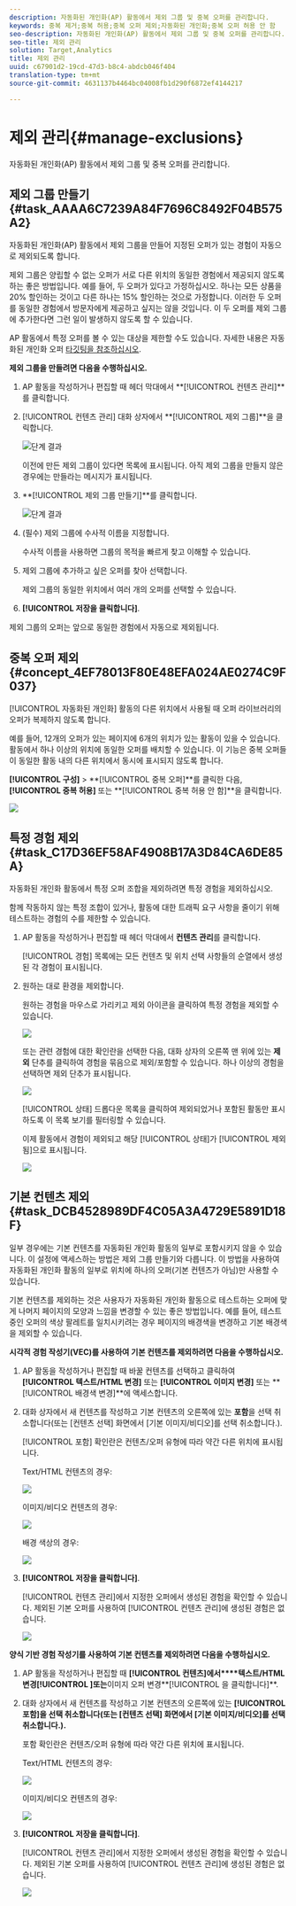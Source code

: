 ```yaml
---
description: 자동화된 개인화(AP) 활동에서 제외 그룹 및 중복 오퍼를 관리합니다.
keywords: 중복 제거;중복 허용;중복 오퍼 제외;자동화된 개인화;중복 오퍼 허용 안 함
seo-description: 자동화된 개인화(AP) 활동에서 제외 그룹 및 중복 오퍼를 관리합니다.
seo-title: 제외 관리
solution: Target,Analytics
title: 제외 관리
uuid: c67901d2-19cd-47d3-b8c4-abdcb046f404
translation-type: tm+mt
source-git-commit: 4631137b4464bc04008fb1d290f6872ef4144217

---
```



# 제외 관리{#manage-exclusions}

자동화된 개인화(AP) 활동에서 제외 그룹 및 중복 오퍼를 관리합니다.

## 제외 그룹 만들기 {#task_AAAA6C7239A84F7696C8492F04B575A2}

자동화된 개인화(AP) 활동에서 제외 그룹을 만들어 지정된 오퍼가 있는 경험이 자동으로 제외되도록 합니다.

제외 그룹은 양립할 수 없는 오퍼가 서로 다른 위치의 동일한 경험에서 제공되지 않도록 하는 좋은 방법입니다. 예를 들어, 두 오퍼가 있다고 가정하십시오. 하나는 모든 상품을 20% 할인하는 것이고 다른 하나는 15% 할인하는 것으로 가정합니다. 이러한 두 오퍼를 동일한 경험에서 방문자에게 제공하고 싶지는 않을 것입니다. 이 두 오퍼를 제외 그룹에 추가한다면 그런 일이 발생하지 않도록 할 수 있습니다.

AP 활동에서 특정 오퍼를 볼 수 있는 대상을 제한할 수도 있습니다. 자세한 내용은 자동화된 개인화 오퍼 [타깃팅을 참조하십시오](/help/c-activities/t-automated-personalization/ap-target-offers.md).

**제외 그룹을 만들려면 다음을 수행하십시오.**

1. AP 활동을 작성하거나 편집할 때 헤더 막대에서 **[!UICONTROL 컨텐츠 관리]**를 클릭합니다.
1. [!UICONTROL 컨텐츠 관리] 대화 상자에서 **[!UICONTROL 제외 그룹]**을 클릭합니다.

   ![단계 결과](assets/exclusion_group_create.png)

   이전에 만든 제외 그룹이 있다면 목록에 표시됩니다. 아직 제외 그룹을 만들지 않은 경우에는 만들라는 메시지가 표시됩니다.
1. **[!UICONTROL 제외 그룹 만들기]**를 클릭합니다.

   ![단계 결과](assets/exclusion_group_create_dialog.png)

1. (필수) 제외 그룹에 수사적 이름을 지정합니다.

   수사적 이름을 사용하면 그룹의 목적을 빠르게 찾고 이해할 수 있습니다.

1. 제외 그룹에 추가하고 싶은 오퍼를 찾아 선택합니다.

   제외 그룹의 동일한 위치에서 여러 개의 오퍼를 선택할 수 있습니다.

1. **[!UICONTROL 저장을 클릭합니다]**.

제외 그룹의 오퍼는 앞으로 동일한 경험에서 자동으로 제외됩니다.

## 중복 오퍼 제외 {#concept_4EF78013F80E48EFA024AE0274C9F037}

[!UICONTROL 자동화된 개인화] 활동의 다른 위치에서 사용될 때 오퍼 라이브러리의 오퍼가 복제하지 않도록 합니다.

예를 들어, 12개의 오퍼가 있는 페이지에 6개의 위치가 있는 활동이 있을 수 있습니다. 활동에서 하나 이상의 위치에 동일한 오퍼를 배치할 수 있습니다. 이 기능은 중복 오퍼들이 동일한 활동 내의 다른 위치에서 동시에 표시되지 않도록 합니다.

**[!UICONTROL 구성]** &gt; **[!UICONTROL 중복 오퍼]**를 클릭한 다음, **[!UICONTROL 중복 허용]** 또는 **[!UICONTROL 중복 허용 안 함]**을 클릭합니다.

![](assets/duplicate_offers.png)

## 특정 경험 제외 {#task_C17D36EF58AF4908B17A3D84CA6DE85A}

자동화된 개인화 활동에서 특정 오퍼 조합을 제외하려면 특정 경험을 제외하십시오.

함께 작동하지 않는 특정 조합이 있거나, 활동에 대한 트래픽 요구 사항을 줄이기 위해 테스트하는 경험의 수를 제한할 수 있습니다.

1. AP 활동을 작성하거나 편집할 때 헤더 막대에서 **컨텐츠 관리**를 클릭합니다. 

   [!UICONTROL 경험] 목록에는 모든 컨텐츠 및 위치 선택 사항들의 순열에서 생성된 각 경험이 표시됩니다.

1. 원하는 대로 환경을 제외합니다.

   원하는 경험을 마우스로 가리키고 제외 아이콘을 클릭하여 특정 경험을 제외할 수 있습니다.

   ![](assets/exclude_exp_1.png)

   또는 관련 경험에 대한 확인란을 선택한 다음, 대화 상자의 오른쪽 맨 위에 있는 **제외** 단추를 클릭하여 경험을 묶음으로 제외/포함할 수 있습니다. 하나 이상의 경험을 선택하면 제외 단추가 표시됩니다.

   ![](assets/exclude_exp_2.png)

   [!UICONTROL 상태] 드롭다운 목록을 클릭하여 제외되었거나 포함된 활동만 표시하도록 이 목록 보기를 필터링할 수 있습니다.

   이제 활동에서 경험이 제외되고 해당 [!UICONTROL 상태]가 [!UICONTROL 제외됨]으로 표시됩니다.

   ![](assets/exclude_exp_3.png)

## 기본 컨텐츠 제외 {#task_DCB4528989DF4C05A3A4729E5891D18F}

일부 경우에는 기본 컨텐츠를 자동화된 개인화 활동의 일부로 포함시키지 않을 수 있습니다. 이 설정에 액세스하는 방법은 제외 그룹 만들기와 다릅니다. 이 방법을 사용하여 자동화된 개인화 활동의 일부로 위치에 하나의 오퍼(기본 컨텐츠가 아님)만 사용할 수 있습니다.

기본 컨텐츠를 제외하는 것은 사용자가 자동화된 개인화 활동으로 테스트하는 오퍼에 맞게 나머지 페이지의 모양과 느낌을 변경할 수 있는 좋은 방법입니다. 예를 들어, 테스트 중인 오퍼의 색상 팔레트를 일치시키려는 경우 페이지의 배경색을 변경하고 기본 배경색을 제외할 수 있습니다.

**시각적 경험 작성기(VEC)를 사용하여 기본 컨텐츠를 제외하려면 다음을 수행하십시오.**

1. AP 활동을 작성하거나 편집할 때 바꿀 컨텐츠를 선택하고 클릭하여 **[!UICONTROL 텍스트/HTML 변경]** 또는 **[!UICONTROL 이미지 변경]** 또는 **[!UICONTROL 배경색 변경]**에 액세스합니다.
1. 대화 상자에서 새 컨텐츠를 작성하고 기본 컨텐츠의 오른쪽에 있는 **포함**을 선택 취소합니다(또는 [컨텐츠 선택] 화면에서 [기본 이미지/비디오]를 선택 취소합니다.).

   [!UICONTROL 포함] 확인란은 컨텐츠/오퍼 유형에 따라 약간 다른 위치에 표시됩니다.

   Text/HTML 컨텐츠의 경우:

   ![](assets/exclude_content_vec_1.png)

   이미지/비디오 컨텐츠의 경우:

   ![](assets/exclude_content_vec_2.png)

   배경 색상의 경우:

   ![](assets/exclude_content_vec_3.png)

1. **[!UICONTROL 저장을 클릭합니다]**.

   [!UICONTROL 컨텐츠 관리]에서 지정한 오퍼에서 생성된 경험을 확인할 수 있습니다. 제외된 기본 오퍼를 사용하여 [!UICONTROL 컨텐츠 관리]에 생성된 경험은 없습니다.

   ![](assets/exclude_content_vec_4.png)

**양식 기반 경험 작성기를 사용하여 기본 컨텐츠를 제외하려면 다음을 수행하십시오.**

1. AP 활동을 작성하거나 편집할 때 **[!UICONTROL 컨텐츠]에서****텍스트/HTML 변경[!UICONTROL ]또는**이미지 오퍼 변경**[!UICONTROL 을 클릭합니다]**.
1. 대화 상자에서 새 컨텐츠를 작성하고 기본 컨텐츠의 오른쪽에 있는 **[!UICONTROL 포함]을 선택 취소합니다(또는 [컨텐츠 선택] 화면에서 [기본 이미지/비디오]를 선택 취소합니다.).**

   포함 확인란은 컨텐츠/오퍼 유형에 따라 약간 다른 위치에 표시됩니다.

   Text/HTML 컨텐츠의 경우:

   ![](assets/exclude_content_form_1.png)

   이미지/비디오 컨텐츠의 경우:

   ![](assets/exclude_content_form_2.png)

1. **[!UICONTROL 저장을 클릭합니다]**.

   [!UICONTROL 컨텐츠 관리]에서 지정한 오퍼에서 생성된 경험을 확인할 수 있습니다. 제외된 기본 오퍼를 사용하여 [!UICONTROL 컨텐츠 관리]에 생성된 경험은 없습니다.

   ![](assets/exclude_content_form_3.png)
